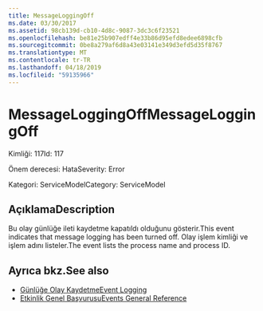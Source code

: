 ```yaml
---
title: MessageLoggingOff
ms.date: 03/30/2017
ms.assetid: 98cb139d-cb10-4d8c-9087-3dc3c6f23521
ms.openlocfilehash: be81e25b907edff4e33b86d95efd8edee6898cfb
ms.sourcegitcommit: 0be8a279af6d8a43e03141e349d3efd5d35f8767
ms.translationtype: MT
ms.contentlocale: tr-TR
ms.lasthandoff: 04/18/2019
ms.locfileid: "59135966"
---
```

# <a name="messageloggingoff"></a><span data-ttu-id="72ba8-102">MessageLoggingOff</span><span class="sxs-lookup"><span data-stu-id="72ba8-102">MessageLoggingOff</span></span>
<span data-ttu-id="72ba8-103">Kimliği: 117</span><span class="sxs-lookup"><span data-stu-id="72ba8-103">Id: 117</span></span>  
  
 <span data-ttu-id="72ba8-104">Önem derecesi: Hata</span><span class="sxs-lookup"><span data-stu-id="72ba8-104">Severity: Error</span></span>  
  
 <span data-ttu-id="72ba8-105">Kategori: ServiceModel</span><span class="sxs-lookup"><span data-stu-id="72ba8-105">Category: ServiceModel</span></span>  
  
## <a name="description"></a><span data-ttu-id="72ba8-106">Açıklama</span><span class="sxs-lookup"><span data-stu-id="72ba8-106">Description</span></span>  
 <span data-ttu-id="72ba8-107">Bu olay günlüğe ileti kaydetme kapatıldı olduğunu gösterir.</span><span class="sxs-lookup"><span data-stu-id="72ba8-107">This event indicates that message logging has been turned off.</span></span> <span data-ttu-id="72ba8-108">Olay işlem kimliği ve işlem adını listeler.</span><span class="sxs-lookup"><span data-stu-id="72ba8-108">The event lists the process name and process ID.</span></span>  
  
## <a name="see-also"></a><span data-ttu-id="72ba8-109">Ayrıca bkz.</span><span class="sxs-lookup"><span data-stu-id="72ba8-109">See also</span></span>

- [<span data-ttu-id="72ba8-110">Günlüğe Olay Kaydetme</span><span class="sxs-lookup"><span data-stu-id="72ba8-110">Event Logging</span></span>](../../../../../docs/framework/wcf/diagnostics/event-logging/index.md)
- [<span data-ttu-id="72ba8-111">Etkinlik Genel Başvurusu</span><span class="sxs-lookup"><span data-stu-id="72ba8-111">Events General Reference</span></span>](../../../../../docs/framework/wcf/diagnostics/event-logging/events-general-reference.md)
